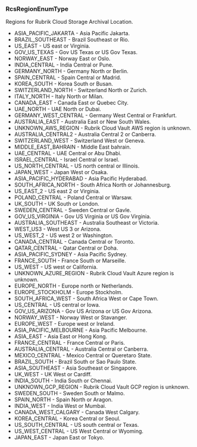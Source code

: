 ### RcsRegionEnumType
Regions for Rubrik Cloud Storage Archival Location.

- ASIA_PACIFIC_JAKARTA - Asia Pacific Jakarta.
- BRAZIL_SOUTHEAST - Brazil Southeast or Rio.
- US_EAST - US east or Virginia.
- GOV_US_TEXAS - Gov US Texas or US Gov Texas.
- NORWAY_EAST - Norway East or Oslo.
- INDIA_CENTRAL - India Central or Pune.
- GERMANY_NORTH - Germany North or Berlin.
- SPAIN_CENTRAL - Spain Central or Madrid.
- KOREA_SOUTH - Korea South or Busan.
- SWITZERLAND_NORTH - Switzerland North or Zurich.
- ITALY_NORTH - Italy North or Milan.
- CANADA_EAST - Canada East or Quebec City.
- UAE_NORTH - UAE North or Dubai.
- GERMANY_WEST_CENTRAL - Germany West Central or Frankfurt.
- AUSTRALIA_EAST - Australia East or New South Wales.
- UNKNOWN_AWS_REGION - Rubrik Cloud Vault AWS region is unknown.
- AUSTRALIA_CENTRAL2 - Australia Central 2 or Canberra.
- SWITZERLAND_WEST - Switzerland West or Geneva.
- MIDDLE_EAST_BAHRAIN - Middle East bahrain.
- UAE_CENTRAL - UAE Central or Abu Dhabi.
- ISRAEL_CENTRAL - Israel Central or Israel.
- US_NORTH_CENTRAL - US north central or Illinois.
- JAPAN_WEST - Japan West or Osaka.
- ASIA_PACIFIC_HYDERABAD - Asia Pacific Hyderabad.
- SOUTH_AFRICA_NORTH - South Africa North or Johannesburg.
- US_EAST_2 - US east 2 or Virginia.
- POLAND_CENTRAL - Poland Central or Warsaw.
- UK_SOUTH - UK South or London.
- SWEDEN_CENTRAL - Sweden Central or Gavle.
- GOV_US_VIRGINIA - Gov US Virginia or US Gov Virginia.
- AUSTRALIA_SOUTHEAST - Australia Southeast or Victoria.
- WEST_US3 - West US 3 or Arizona.
- US_WEST_2 - US west 2 or Washington.
- CANADA_CENTRAL - Canada Central or Toronto.
- QATAR_CENTRAL - Qatar Central or Doha.
- ASIA_PACIFIC_SYDNEY - Asia Pacific Sydney.
- FRANCE_SOUTH - France South or Marseille.
- US_WEST - US west or California.
- UNKNOWN_AZURE_REGION - Rubrik Cloud Vault Azure region is unknown.
- EUROPE_NORTH - Europe north or Netherlands.
- EUROPE_STOCKHOLM - Europe Stockholm.
- SOUTH_AFRICA_WEST - South Africa West or Cape Town.
- US_CENTRAL - US central or Iowa.
- GOV_US_ARIZONA - Gov US Arizona or US Gov Arizona.
- NORWAY_WEST - Norway West or Stavanger.
- EUROPE_WEST - Europe west or Ireland.
- ASIA_PACIFIC_MELBOURNE - Asia Pacific Melbourne.
- ASIA_EAST - Asia East or Hong Kong.
- FRANCE_CENTRAL - France Central or Paris.
- AUSTRALIA_CENTRAL - Australia Central or Canberra.
- MEXICO_CENTRAL - Mexico Central or Queretaro State.
- BRAZIL_SOUTH - Brazil South or Sao Paulo State.
- ASIA_SOUTHEAST - Asia Southeast or Singapore.
- UK_WEST - UK West or Cardiff.
- INDIA_SOUTH - India South or Chennai.
- UNKNOWN_GCP_REGION - Rubrik Cloud Vault GCP region is unknown.
- SWEDEN_SOUTH - Sweden South or Malmo.
- SPAIN_NORTH - Spain North or Aragon.
- INDIA_WEST - India West or Mumbai.
- CANADA_WEST_CALGARY - Canada West Calgary.
- KOREA_CENTRAL - Korea Central or Seoul.
- US_SOUTH_CENTRAL - US south central or Texas.
- US_WEST_CENTRAL - US West Central or Wyoming.
- JAPAN_EAST - Japan East or Tokyo.
